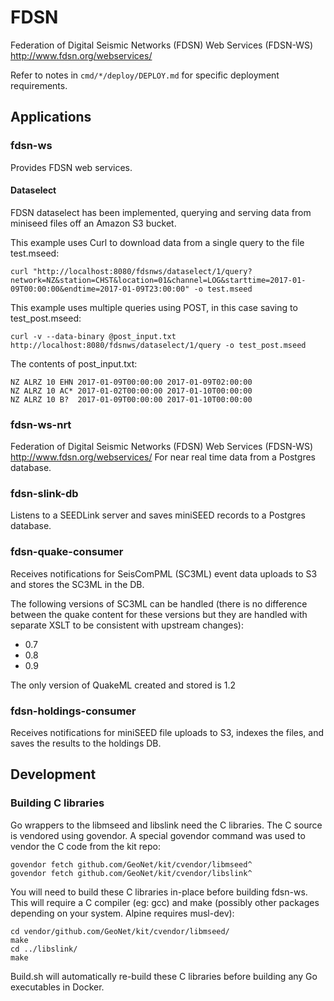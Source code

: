 # FDSN

Federation of Digital Seismic Networks (FDSN) Web Services (FDSN-WS) http://www.fdsn.org/webservices/

Refer to notes in `cmd/*/deploy/DEPLOY.md` for specific deployment requirements.

## Applications

### fdsn-ws

Provides FDSN web services.  

#### Dataselect

FDSN dataselect has been implemented, querying and serving data from miniseed files off an Amazon S3 bucket.

This example uses Curl to download data from a single query to the file test.mseed:

```
curl "http://localhost:8080/fdsnws/dataselect/1/query?network=NZ&station=CHST&location=01&channel=LOG&starttime=2017-01-09T00:00:00&endtime=2017-01-09T23:00:00" -o test.mseed
```
 
This example uses multiple queries using POST, in this case saving to test_post.mseed:

```
curl -v --data-binary @post_input.txt http://localhost:8080/fdsnws/dataselect/1/query -o test_post.mseed
```

The contents of post_input.txt:

```
NZ ALRZ 10 EHN 2017-01-09T00:00:00 2017-01-09T02:00:00
NZ ALRZ 10 AC* 2017-01-02T00:00:00 2017-01-10T00:00:00
NZ ALRZ 10 B?  2017-01-09T00:00:00 2017-01-10T00:00:00
```
### fdsn-ws-nrt

Federation of Digital Seismic Networks (FDSN) Web Services (FDSN-WS) http://www.fdsn.org/webservices/ For 
near real time data from a Postgres database.

### fdsn-slink-db

Listens to a SEEDLink server and saves miniSEED records to a Postgres database.

### fdsn-quake-consumer

Receives notifications for SeisComPML (SC3ML) event data uploads to S3 and stores the SC3ML in the DB.

The following versions of SC3ML can be handled (there is no difference between the quake content for these versions but they are 
handled with separate XSLT to be consistent with upstream changes):

* 0.7
* 0.8
* 0.9

The only version of QuakeML created and stored is 1.2

### fdsn-holdings-consumer

Receives notifications for miniSEED file uploads to S3, indexes the files, and saves the results to the holdings DB. 


## Development

### Building C libraries

Go wrappers to the libmseed and libslink need the C libraries.  The C source is vendored using govendor.  A special govendor 
command was used to vendor the C code from the kit repo:

```
govendor fetch github.com/GeoNet/kit/cvendor/libmseed^
govendor fetch github.com/GeoNet/kit/cvendor/libslink^
```

You will need to build these C libraries in-place before building fdsn-ws.  This will require a C compiler (eg: gcc)
and make (possibly other packages depending on your system.  Alpine requires musl-dev):

```
cd vendor/github.com/GeoNet/kit/cvendor/libmseed/
make
cd ../libslink/
make
```

Build.sh will automatically re-build these C libraries before building any Go executables in Docker.
